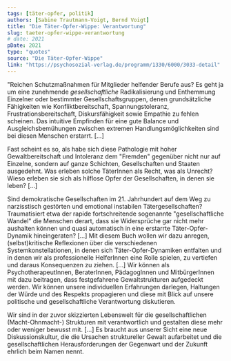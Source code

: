 ```yaml
---
tags: [täter-opfer, politik]
authors: [Sabine Trautmann-Voigt, Bernd Voigt]
title: "Die Täter-Opfer-Wippe: Verantwortung"
slug: taeter-opfer-wippe-verantwortung
# date: 2021
pDate: 2021
type: "quotes"
source: "Die Täter-Opfer-Wippe"
link: "https://psychosozial-verlag.de/programm/1330/6000/3033-detail"
---
```


"Reichen Schutzmaßnahmen für Mitglieder helfender Berufe aus? Es geht ja um eine zunehmende *gesellschaftliche* Radikalisierung und Enthemmung Einzelner oder bestimmter Gesellschaftsgruppen, denen grundsätzliche Fähigkeiten wie Konfliktbereitschaft, Spannungstoleranz, Frustrationsbereitschaft, Diskursfähigkeit sowie Empathie zu fehlen scheinen. Das intuitive Empfinden für eine gute Balance und Ausgleichsbemühungen zwischen extremen Handlungsmöglichkeiten sind bei diesen Menschen erstarrt. […]

Fast scheint es so, als habe sich diese Pathologie mit hoher Gewaltbereitschaft und Intoleranz dem "Fremden" gegenüber nicht nur auf Einzelne, sondern auf ganze Schichten, Gesellschaften und Staaten ausgedehnt. Was erleben solche TäterInnen als Recht, was als Unrecht? Wieso erleben sie sich als hilflose Opfer der Gesellschaften, in denen sie leben? […]

Sind demokratische Gesellschaften im 21. Jahrhundert auf dem Weg zu narzisstisch gestörten und emotional instabilen Tätergesellschaften? Traumatisiert etwa der rapide fortschreitende sogenannte "gesellschaftliche Wandel" die Menschen derart, dass sie Widersprüche gar nicht mehr aushalten können und quasi automatisch in eine erstarrte Täter-Opfer-Dynamik hineingeraten? […] Mit diesem Buch wollen wir dazu anregen, (selbst)kritische Reflexionen über die verschiedenen Systemkonstellationen, in denen sich Täter-Opfer-Dynamiken entfalten und in denen wir als professionelle HelferInnen eine Rolle spielen, zu vertiefen und daraus Konsequenzen zu ziehen. […] Wir können als PsychotherapeutInnen, BeraterInnen, PädagogInnen und MitbürgerInnen mit dazu beitragen, dass festgefahrene Gewaltstrukturen aufgedeckt werden. Wir können unsere individuellen Erfahrungen darlegen, Haltungen der Würde und des Respekts propagieren und diese mit Blick auf unsere politische und gesellschaftliche Verantwortung diskutieren.

Wir sind in der zuvor skizzierten Lebenswelt für die gesellschaftlichen (Macht-Ohnmacht-) Strukturen mit verantwortlich und gestalten diese mehr oder weniger bewusst mit. […] Es braucht aus unserer Sicht eine neue Diskussionskultur, die die Ursachen struktureller Gewalt aufarbeitet und die gesellschaftlichen Herausforderungen der Gegenwart und der Zukunft ehrlich beim Namen nennt.